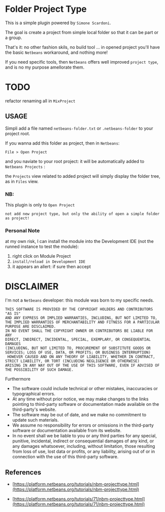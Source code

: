 Folder Project Type
================


This is a simple plugin powered by `Simone Scardoni`.

The goal is create a project from simple local folder so that it can be part or a group.

That's it: no other fashion skils, no build tool ... in opened project you'll have the basic `Netbeans` workaround, and nothing more!

If you need specific tools, then `Netbeans` offers well improved `project type`, and is no my purpose amellorate them.


TODO
=====

refactor renaming all in `MixProject`

USAGE
-------------

Simpli add a file named `netbeans-folder.txt` or `.netbeans-folder` to your project root.

If you wanna add this folder as project, then in `Netbeans`: 

````
File > Open Project 
````

and you naviate to your root project: it will be automatically added to `Netbeans Projects` :

the `Projects` view related to added project will simply display the folder tree, as in `Files` view.


### NB:

This plugin is only to `Open Project` 

````
not add new project type, but only the ability of open a simple folder as project!
````

### Personal Note

at my own risk, I can install the module into the Development IDE (not the runned instance to test the module):

1. right click on Module Project
2. `install/reload in Development IDE` 
3. it appears an allert: if sure then accept


DISCLAIMER
==========

I'm not a `Netbeans` developer: this module was born to my specific needs.

````
THIS SOFTWARE IS PROVIDED BY THE COPYRIGHT HOLDERS AND CONTRIBUTORS "AS IS" 
AND ANY EXPRESS OR IMPLIED WARRANTIES, INCLUDING, BUT NOT LIMITED TO, 
THE IMPLIED WARRANTIES OF MERCHANTABILITY AND FITNESS FOR A PARTICULAR PURPOSE ARE DISCLAIMED. 
IN NO EVENT SHALL THE COPYRIGHT OWNER OR CONTRIBUTORS BE LIABLE FOR ANY 
DIRECT, INDIRECT, INCIDENTAL, SPECIAL, EXEMPLARY, OR CONSEQUENTIAL DAMAGES 
(INCLUDING, BUT NOT LIMITED TO, PROCUREMENT OF SUBSTITUTE GOODS OR SERVICES; LOSS OF USE, DATA, OR PROFITS; OR BUSINESS INTERRUPTION)
 HOWEVER CAUSED AND ON ANY THEORY OF LIABILITY, WHETHER IN CONTRACT, STRICT LIABILITY, OR TORT (INCLUDING NEGLIGENCE OR OTHERWISE) 
ARISING IN ANY WAY OUT OF THE USE OF THIS SOFTWARE, EVEN IF ADVISED OF THE POSSIBILITY OF SUCH DAMAGE.
````

Furthermore

* The software could include technical or other mistakes, inaccuracies or typographical errors.
* At any time without prior notice, we may make changes to the links pointing to third-party software or documentation made available on the third-party's website.
* The software may be out of date, and we make no commitment to update such materials.
* We assume no responsibility for errors or omissions in the third-party software or documentation available from its website.
* In no event shall we be liable to you or any third parties for any special, punitive, incidental, indirect or consequential damages of any kind, or any damages whatsoever, including, without limitation, those resulting from loss of use, lost data or profits, or any liability, arising out of or in connection with the use of this third-party software.


References
------------------

- [https://platform.netbeans.org/tutorials/nbm-projecttype.html](https://platform.netbeans.org/tutorials/nbm-projecttype.html)

- [https://platform.netbeans.org/tutorials/71/nbm-projecttype.html](https://platform.netbeans.org/tutorials/71/nbm-projecttype.html)
